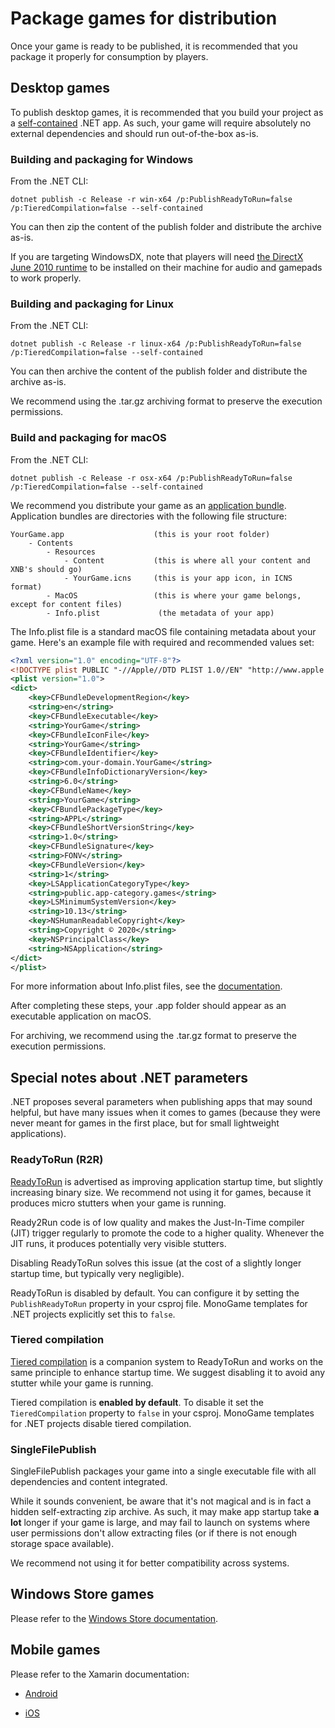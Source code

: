 # Package games for distribution

Once your game is ready to be published, it is recommended that you package it properly for consumption by players.

## Desktop games

To publish desktop games, it is recommended that you build your project as a [self-contained](https://docs.microsoft.com/en-us/dotnet/core/deploying/#publish-self-contained) .NET app. As such, your game will require absolutely no external dependencies and should run out-of-the-box as-is.

### Building and packaging for Windows

From the .NET CLI:

`dotnet publish -c Release -r win-x64 /p:PublishReadyToRun=false /p:TieredCompilation=false --self-contained`

You can then zip the content of the publish folder and distribute the archive as-is.

If you are targeting WindowsDX, note that players will need [the DirectX June 2010 runtime](https://www.microsoft.com/en-us/download/details.aspx?id=8109) to be installed on their machine for audio and gamepads to work properly.

### Building and packaging for Linux

From the .NET CLI:

`dotnet publish -c Release -r linux-x64 /p:PublishReadyToRun=false /p:TieredCompilation=false --self-contained`

You can then archive the content of the publish folder and distribute the archive as-is.

We recommend using the .tar.gz archiving format to preserve the execution permissions.

### Build and packaging for macOS

From the .NET CLI:

`dotnet publish -c Release -r osx-x64 /p:PublishReadyToRun=false /p:TieredCompilation=false --self-contained`

We recommend you distribute your game as an [application bundle](https://developer.apple.com/library/archive/documentation/CoreFoundation/Conceptual/CFBundles/BundleTypes/BundleTypes.html). Application bundles are directories with the following file structure:

```
YourGame.app                    (this is your root folder)
    - Contents
        - Resources
            - Content           (this is where all your content and XNB's should go)
            - YourGame.icns     (this is your app icon, in ICNS format)
        - MacOS                 (this is where your game belongs, except for content files)
        - Info.plist             (the metadata of your app)
```

The Info.plist file is a standard macOS file containing metadata about your game. Here's an example file with required and recommended values set:

```xml
<?xml version="1.0" encoding="UTF-8"?>
<!DOCTYPE plist PUBLIC "-//Apple//DTD PLIST 1.0//EN" "http://www.apple.com/DTDs/PropertyList-1.0.dtd">
<plist version="1.0">
<dict>
    <key>CFBundleDevelopmentRegion</key>
    <string>en</string>
    <key>CFBundleExecutable</key>
    <string>YourGame</string>
    <key>CFBundleIconFile</key>
    <string>YourGame</string>
    <key>CFBundleIdentifier</key>
    <string>com.your-domain.YourGame</string>
    <key>CFBundleInfoDictionaryVersion</key>
    <string>6.0</string>
    <key>CFBundleName</key>
    <string>YourGame</string>
    <key>CFBundlePackageType</key>
    <string>APPL</string>
    <key>CFBundleShortVersionString</key>
    <string>1.0</string>
    <key>CFBundleSignature</key>
    <string>FONV</string>
    <key>CFBundleVersion</key>
    <string>1</string>
    <key>LSApplicationCategoryType</key>
    <string>public.app-category.games</string>
    <key>LSMinimumSystemVersion</key>
    <string>10.13</string>
    <key>NSHumanReadableCopyright</key>
    <string>Copyright © 2020</string>
    <key>NSPrincipalClass</key>
    <string>NSApplication</string>
</dict>
</plist>
```

For more information about Info.plist files, see the [documentation](https://developer.apple.com/library/archive/documentation/General/Reference/InfoPlistKeyReference/Introduction/Introduction.html).

After completing these steps, your .app folder should appear as an executable application on macOS.

For archiving, we recommend using the .tar.gz format to preserve the execution permissions.

## Special notes about .NET parameters

.NET proposes several parameters when publishing apps that may sound helpful, but have many issues when it comes to games (because they were never meant for games in the first place, but for small lightweight applications).

### ReadyToRun (R2R)

[ReadyToRun](https://docs.microsoft.com/en-us/dotnet/core/whats-new/dotnet-core-3-0#readytorun-images) is advertised as improving application startup time, but slightly increasing binary size. We recommend not using it for games, because it produces micro stutters when your game is running.

Ready2Run code is of low quality and makes the Just-In-Time compiler (JIT) trigger regularly to promote the code to a higher quality. Whenever the JIT runs, it produces potentially very visible stutters.

Disabling ReadyToRun solves this issue (at the cost of a slightly longer startup time, but typically very negligible).

ReadyToRun is disabled by default. You can configure it by setting the `PublishReadyToRun` property in your csproj file. MonoGame templates for .NET projects explicitly set this to `false`.

### Tiered compilation

[Tiered compilation](https://docs.microsoft.com/en-us/dotnet/core/whats-new/dotnet-core-3-0#tiered-compilation) is a companion system to ReadyToRun and works on the same principle to enhance startup time. We suggest disabling it to avoid any stutter while your game is running.

Tiered compilation is **enabled by default**. To disable it set the `TieredCompilation` property to `false` in your csproj.
MonoGame templates for .NET projects disable tiered compilation.

### SingleFilePublish

SingleFilePublish packages your game into a single executable file with all dependencies and content integrated.

While it sounds convenient, be aware that it's not magical and is in fact a hidden self-extracting zip archive. As such, it may make app startup take **a lot** longer if your game is large, and may fail to launch on systems where user permissions don't allow extracting files (or if there is not enough storage space available).

We recommend not using it for better compatibility across systems.

## Windows Store games

Please refer to the [Windows Store documentation](https://docs.microsoft.com/en-us/windows/uwp/publish/).

## Mobile games

Please refer to the Xamarin documentation:

- [Android](https://docs.microsoft.com/en-us/xamarin/android/deploy-test/publishing/)

- [iOS](https://docs.microsoft.com/en-us/xamarin/ios/deploy-test/app-distribution/app-store-distribution/publishing-to-the-app-store?tabs=windows)
